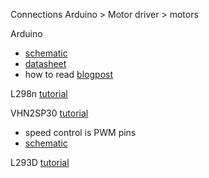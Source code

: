 

Connections
Arduino > Motor driver > motors

Arduino
* [schematic](https://content.arduino.cc/assets/UNO-TH_Rev3e_sch.pdf?_gl=1*7eg3nn*_ga*MjgzODEyMTg0LjE2NjEwNzA0MTE.*_ga_NEXN8H46L5*MTY2NTU0NjA0Ni4xOC4xLjE2NjU1NDYwNjIuMC4wLjA.)
* [datasheet](https://docs.arduino.cc/resources/datasheets/A000066-datasheet.pdf?_gl=1*kvdjog*_ga*MjgzODEyMTg0LjE2NjEwNzA0MTE.*_ga_NEXN8H46L5*MTY2NTU0NjA0Ni4xOC4xLjE2NjU1NDYwNjguMC4wLjA.)
* how to read [blogpost](https://learn.circuit.rocks/the-basic-arduino-schematic-diagram)

L298n [tutorial](https://lastminuteengineers.com/l298n-dc-stepper-driver-arduino-tutorial/)

VHN2SP30 [tutorial](https://www.instructables.com/Monster-Motor-Shield-VNH2SP30/)
* speed control is PWM pins
* [schematic](http://cdn.sparkfun.com/datasheets/Dev/Arduino/Shields/MonsterMoto-Shield-v12.pdf)

L293D [tutorial](https://lastminuteengineers.com/l293d-motor-driver-shield-arduino-tutorial/)